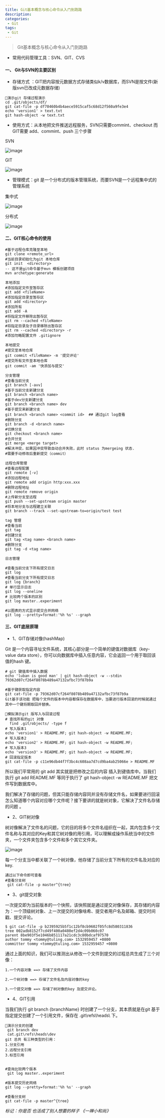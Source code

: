 ```yaml
---
title: Git基本概念与核心命令从入门到跑路
description:  
categories:
 - Git
tags:
 - Git
---
```


> Git基本概念与核心命令从入门到跑路

- 常用代码管理工具：SVN、GIT、CVS

#### 一、 Git与SVN的主要区别

- 存储方式 ：GIT把内容按元数据方式存储类似k/v数据库，而SVN是按文件(新版svn已改成元数据存储)
```
演示git 存储过程演示
cd .git/objects/df/
git cat-file -p df70460b4b4aece5915caf5c68d12f560a9fe3e4
echo 'version1' > text.txt
git hash-object -w text.txt   
```

<!--more-->


- 使用方式：从本地把文件推送远程服务，SVN只需要commint、checkout 而GIT需要 add、commint、push 三个步骤

SVN

![image](http://cnsyear.com/images/blog/svn-20181023.png?111111)

GIT

![image](http://cnsyear.com/images/blog/git-20181023.png?1111121)

- 管理模式：git 是一个分布式的版本管理系统，而要SVN是一个远程集中式的管理系统

集中式

![image](http://cnsyear.com/images/blog/TIM截图20181023141953.png?111111)

分布式

![image](http://cnsyear.com/images/blog/TIM截图20181023142022.png?111111)

#### 二、GIT核心命令的使用

```
#基于远程仓库克隆至本地
git clone <remote_url>
#当前目录初始化为git 本地仓库
git init  <directory>
-- 这不是git命令基于mvn 模板创建项目
mvn archetype:generate

本地添加
#添加指定文件至暂存区
git add <fileName>
#添加指定目录至暂存区
git add <directory>
#添加所有
git add -A
#将指定文件移除出暂存区
git rm --cached <fileName>
#将指定目录及子目录移除出暂存区
git rm --cached <directory> -r
#添加勿略配置文件 .gitignore

本地提交
#提交至本地仓库
git commit <fileName> -m '提交评论'
#提交所有文件至本地仓库
git commit -am '快添加与提交'

分支管理
#查看当前分支
git branch [-avv]
#基于当前分支新建分支
git branch <branch name>
#基于dev分支新建分支
git branch <branch name> dev
#基于提交来新建分支
git branch <branch name> <commit id>  ## 通过git log查看
#删除分支
git branch -d <branch name>
#切换分支
git checkout <branch name>
#合并分支
git merge <merge target>
#解决冲突，如果因冲突导致自动合并失败，此时 status 为mergeing 状态.
#需要手动修改后重新提交（commit） 

远程仓库管理
#查看远程配置 
git remote [-v]
#添加远程地址
git remote add origin http:xxx.xxx
#删除远程地址
git remote remove origin 
#上传新分支至远程
git push --set-upstream origin master 
#将本地分支与远程建立关联
git branch --track --set-upstream-to=origin/test test

tag 管理
#查看当前
git tag
#创建分支
git tag <tag name> <branch name>
#删除分支
git tag -d <tag name>

日志管理

#查看当前分支下所有提交日志
git log
#查看当前分支下所有提交日志
git log {branch}
# 单行显示日志
git log --oneline
# 比较两个版本的区别
git log master..experiment

#以图表的方式显示提交合并网络
git log --pretty=format:'%h %s' --graph
```
#### 三、GIT底层原理

- 1、GIT存储对像(hashMap)

Git 是一个内容寻址文件系统，其核心部分是一个简单的键值对数据库（key-value data store），你可以向数据库中插入任意内容，它会返回一个用于取回该值的hash 键。

```
# git 键值库中插入数据
echo 'luban is good man' | git hash-object -w --stdin
79362d07cf264f8078b489a47132afbc73f87b9a

#基于键获取指定内容
git cat-file -p 79362d07cf264f8078b489a47132afbc73f87b9a
Git基于该功能 把每个文件的版本中内容都保存在数据库中，当要进行版本回滚的时候就通过其中一个键将期取回并替换。

模拟演示git 版写入与回滚过程
# 查找所有的git 对像
  find .git/objects/ -type f
# 写入版本1
echo 'version1' > README.MF; git hash-object -w README.MF;
# 写入版本2
echo 'version2' > README.MF; git hash-object -w README.MF;
# 写入版本3
echo 'version3' > README.MF; git hash-object -w README.MF;
# 回滚指定版本
git cat-file -p c11e96db44f7f3bc4c608aa7d7cd9ba4ab25066e > README.MF
```
所以我们平常用的 git add 其实就是把修改之后的内容 插入到键值库中。当我们执行 git add README.MF 等同于执行了 git hash-object -w README.MF 把文件写到数据库中。

我们解决了存储的问题，但其只能存储内容同并没有存储文件名，如果要进行回滚 怎么知道哪个内容对应哪个文件呢？接下要讲的就是树对象，它解决了文件名存储的问题 。

- 2、GIT树对像

树对像解决了文件名的问题，它的目的将多个文件名组织在一起，其内包含多个文件名称与其对应的Key和其它树对像的用引用，可以理解成操作系统当中的文件夹，一个文件夹包含多个文件和多个其它文件夹。

![image](http://cnsyear.com/images/blog/TIM截图20181023210720.png?11)

每一个分支当中都关联了一个树对像，他存储了当前分支下所有的文件名及对应的 key.

```
通过以下命令即可查看
#查看分支树
 git cat-file -p master^{tree} 

```

- 3、git提交对象

一次提交即为当前版本的一个快照，该快照就是通过提交对像保存，其存储的内容为：一个顶级树对象、上一次提交的对像啥希、提交者用户名及邮箱、提交时间戳、提交评论。

```
$ git cat-file -p b2395925b5f1c12bf8cb9602f05fc8d580311836
tree 002adb8152f7cd49f400a0480ef2d4c09b060c07
parent 8be903f5e1046b851117a21cdc3c80bdcaf97570
author tommy <tommy@tuling.com> 1532959457 +0800
committer tommy <tommy@tuling.com> 1532959457 +0800
```

通过上面的知识，我们可以推测出从修改一个文件到提交的过程总共生成了三个对像：
     
```
1.一个内容对象 ==> 存储了文件内容

2.一个树对像 ==> 存储了文件名及内容对像的key

3.一个提交对像 ==> 存储了树对像的key 及提交评论。
```
      

-  4、GIT引用

当我们执行 git branch {branchName} 时创建了一个分支，其本质就是在git 基于指定提交创建了一个引用文件，保存在 .git\refs\heads\ 下。

```
演示分支的创建
 git branch dev 
 cat.git\refs\heads\dev
git 总共 有三种类型的引用：
1.分支引用
2.远程分支引用
3.标签引用


#查询比较两个版本
 git log master..experiment

#版本提交历史网络
git log --pretty=format:'%h %s' --graph

#查看分支树
git cat-file -p master^{tree}
```

*标记：你是否 
    也活成了别人想要的样子
    《一禅小和尚》*